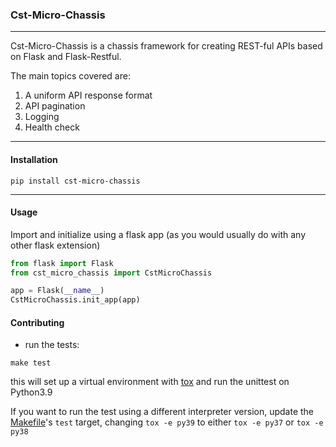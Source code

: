 ### Cst-Micro-Chassis

---

Cst-Micro-Chassis is a chassis framework for creating REST-ful APIs based on Flask and Flask-Restful. 

The main topics covered are: 

 1. A uniform API response format
 2. API pagination
 3. Logging
 4. Health check

---
#### Installation
```shell
pip install cst-micro-chassis
```

---
#### Usage


Import and initialize using a flask app (as you would usually do with any other flask extension)

```python
from flask import Flask
from cst_micro_chassis import CstMicroChassis

app = Flask(__name__)
CstMicroChassis.init_app(app)

```

















#### Contributing
 - run the tests: 
```shell
make test
```
this will set up a virtual environment with [tox](https://tox.readthedocs.io) and run the unittest on Python3.9 

If you want to run the test using a different interpreter version, update the [Makefile](../Makefile)'s `test` target, changing `tox -e py39` to either `tox -e py37` or `tox -e py38`
